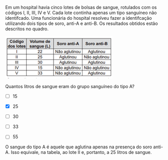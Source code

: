 

Em um hospital havia cinco lotes de bolsas de sangue, rotulados com os códigos l, II, III, IV e V. Cada lote continha apenas um tipo sanguíneo não identifcado. Uma funcionária do hospital resolveu fazer a identifcação utilizando dois tipos de soro, anti-A e anti-B. Os resultados obtidos estão descritos no quadro.

![](de63b0cf-ee88-ca65-d7c6-883f77500d63.png)

Quantos litros de sangue eram do grupo sanguíneo do tipo A?



- [ ] 15
- [x] 25
- [ ] 30
- [ ] 33
- [ ] 55


O sangue do tipo A é aquele que aglutina apenas na presença do soro anti-A. Isso equivale, na tabela, ao lote II e, portanto, a 25 litros de sangue.
